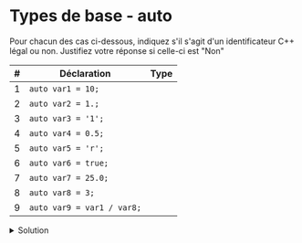 # Types de base - auto
Pour chacun des cas ci-dessous, indiquez s'il s'agit d'un identificateur C++ légal ou non. Justifiez votre réponse si celle-ci est "Non"

|  #  | Déclaration | Type |
| --- | -------------- | --------- |
| 1 | `auto var1 = 10;` | |
| 2 | `auto var2 = 1.;`  | |
| 3 | `auto var3 = '1';`  | |
| 4 | `auto var4 = 0.5;` | |
| 5 | `auto var5 = 'r';` | |
| 6 | `auto var6 = true;` | |
| 7 | `auto var7 = 25.0;` | |
| 8 | `auto var8 = 3;` | |
| 9 | `auto var9 = var1 / var8;` | |












<details>
<summary>Solution</summary>
|  #  | Déclaration | Type |
| --- | -------------- | --------- |
| 1 | `auto var1 = 10;` | int |
| 2 | `auto var2 = 1.;`  | double |
| 3 | `auto var3 = '1';`  | char |
| 4 | `auto var4 = 0.5;` | double |
| 5 | `auto var5 = 'r';` | char |
| 6 | `auto var6 = true;` | bool |
| 7 | `auto var7 = 25.0;` | double |
| 8 | `auto var8 = 3;` | int |
| 9 | `auto var9 = var1 / var8;` | int |


</details>